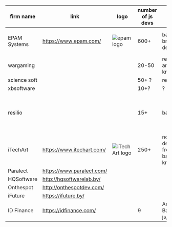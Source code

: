 | firm name  | link  |  logo |  number of js devs | stack | product or os| comments  |
|---|---|---|---|---|---|---|
|  EPAM Systems | https://www.epam.com/  | ![epam logo](https://www.epam.com/content/dam/epam/global/EPAM_logo.svg)  |  600+ | backend; mobile, browser and desktop frontend | outsource / product | backer for rolling scopes meetups  |
|  wargaming |   |   | 20-50  |redux, react, angular, vanilla, knockout | product |  geek and linux company |
|  science soft |   |   | 50+ ? | react? | outsourcing? | |
|  xbsoftware |   |   | 10+?  | ?  | ? | outsourcing | hosts meetups |
|  resilio |   |   | 15+ | backbone, nodejs | product | own product resilio sync) on backbone and node |
| iTechArt  |  https://www.itechart.com/ | ![iTechArt logo](https://www.itechart.com/static/img/logo.png)  |  250+ | nodejs(expressjs), desktop&mobile frontend(react, backbone, knockout, ember) | outsource |   |
| Paralect  |  https://www.paralect.com/ |   |   |  |  |   |
| HQSoftware  |  http://hqsoftwarelab.by/ |   |   |  |  |   |
| Onthespot  |  http://onthespotdev.com/ |   |   |  |  |   |
| iFuture  |  https://ifuture.by/ |   |   |  |  |   |
| ID Finance  |  https://idfinance.com/ |   |  9 | Angular, Backbone, react js, native js | product |   |